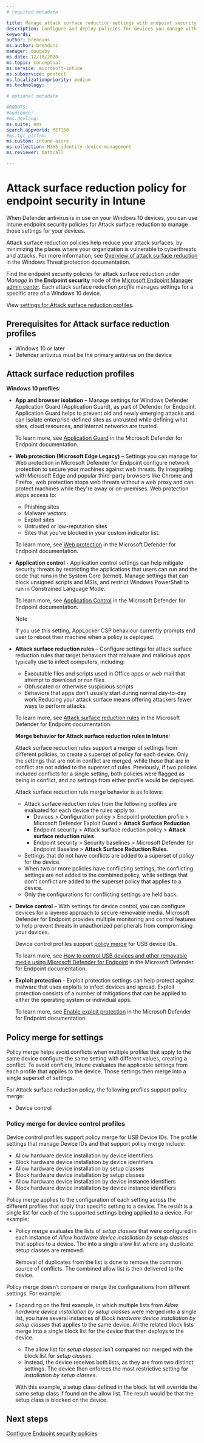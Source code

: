```yaml
---
# required metadata

title: Manage attack surface reduction settings with endpoint security policies in Microsoft Intune | Microsoft Docs
description: Configure and deploy policies for devices you manage with endpoint security attack surface reduction policy settings in Microsoft Intune 
keywords:
author: brenduns
ms.author: brenduns
manager: dougeby
ms.date: 12/18/2020
ms.topic: conceptual
ms.service: microsoft-intune
ms.subservice: protect
ms.localizationpriority: medium
ms.technology:

# optional metadata

#ROBOTS:
#audience:
#ms.devlang:
ms.suite: ems
search.appverid: MET150
#ms.tgt_pltfrm:
ms.custom: intune-azure
ms.collection: M365-identity-device-management
ms.reviewer: mattcall

---
```


# Attack surface reduction policy for endpoint security in Intune

When Defender antivirus is in use on your Windows 10 devices, you can use Intune endpoint security policies for Attack surface reduction to manage those settings for your devices.

Attack surface reduction policies help reduce your attack surfaces, by minimizing the places where your organization is vulnerable to cyberthreats and attacks. For more information, see [Overview of attack surface reduction]( /windows/security/threat-protection/microsoft-defender-atp/overview-attack-surface-reduction) in the Windows Threat protection documentation.

Find the endpoint security policies for attack surface reduction under *Manage* in the **Endpoint security** node of the [Microsoft Endpoint Manager admin center](https://go.microsoft.com/fwlink/?linkid=2109431). Each attack surface reduction *profile* manages settings for a specific area of a Windows 10 device.

View [settings for Attack surface reduction profiles](../protect/endpoint-security-asr-profile-settings.md).

## Prerequisites for Attack surface reduction profiles

- Windows 10 or later
- Defender antivirus must be the primary antivirus on the device

## Attack surface reduction profiles

**Windows 10 profiles**:

- **App and browser isolation** – Manage settings for Windows Defender Application Guard (Application Guard), as part of Defender for Endpoint. Application Guard helps to prevent old and newly emerging attacks and can isolate enterprise-defined sites as untrusted while defining what sites, cloud resources, and internal networks are trusted.

  To learn more, see [Application Guard](/windows/security/threat-protection/windows-defender-application-guard/wd-app-guard-overview) in the Microsoft Defender for Endpoint documentation.

- **Web protection (Microsoft Edge Legacy)** – Settings you can manage for Web protection in Microsoft Defender for Endpoint configure network protection to secure your machines against web threats. By integrating with Microsoft Edge and popular third-party browsers like Chrome and Firefox, web protection stops web threats without a web proxy and can protect machines while they're away or on-premises. Web protection stops access to:
  - Phishing sites
  - Malware vectors
  - Exploit sites
  - Untrusted or low-reputation sites
  - Sites that you've blocked in your custom indicator list.

  To learn more, see [Web protection](/windows/security/threat-protection/microsoft-defender-atp/web-protection-overview) in the Microsoft Defender for Endpoint documentation.

- **Application control** - Application control settings can help mitigate security threats by restricting the applications that users can run and the code that runs in the System Core (kernel). Manage settings that can block unsigned scripts and MSIs, and restrict Windows PowerShell to run in Constrained Language Mode.

  To learn more, see [Application Control](/windows/security/threat-protection/windows-defender-application-control/windows-defender-application-control) in the Microsoft Defender for Endpoint documentation.
  
    > [!NOTE]
    > If you use this setting, AppLocker CSP behaviour currently prompts end user to reboot their machine when a policy is deployed.

- **Attack surface reduction rules** – Configure settings for attack surface reduction rules that target behaviors that malware and malicious apps typically use to infect computers, including:
  - Executable files and scripts used in Office apps or web mail that attempt to download or run files
  - Obfuscated or otherwise suspicious scripts
  - Behaviors that apps don't usually start during normal day-to-day work
Reducing your attack surface means offering attackers fewer ways to perform attacks.

  To learn more, see [Attack surface reduction rules](/windows/security/threat-protection/microsoft-defender-atp/attack-surface-reduction) in the Microsoft Defender for Endpoint documentation.

  **Merge behavior for Attack surface reduction rules in Intune**:

  Attack surface reduction rules support a merger of settings from different policies, to create a superset of policy for each device. Only the settings that are not in conflict are merged, while those that are in conflict are not added to the superset of rules. Previously, if two policies included conflicts for a single setting, both policies were flagged as being in conflict, and no settings from either profile would be deployed.

  Attack surface reduction rule merge behavior is as follows:
  - Attack surface reduction rules from the following profiles are evaluated for each device the rules apply to:  
    - Devices > Configuration policy > Endpoint protection profile > Microsoft Defender Exploit Guard > **Attack Surface Reduction**
    - Endpoint security > Attack surface reduction policy > **Attack surface reduction rules**
    - Endpoint security > Security baselines > Microsoft Defender for Endpoint Baseline > **Attack Surface Reduction Rules**.
  - Settings that do not have conflicts are added to a superset of policy for the device.
  - When two or more policies have conflicting settings, the conflicting settings are not added to the combined policy, while settings that don’t conflict are added to the superset policy that applies to a device.
  - Only the configurations for conflicting settings are held back.

- **Device control** – With settings for device control, you can configure devices for a layered approach to secure removable media. Microsoft Defender for Endpoint provides multiple monitoring and control features to help prevent threats in unauthorized peripherals from compromising your devices.

  Device control profiles support [policy merge](#policy-merge-for-settings) for USB device IDs.

  To learn more, see [How to control USB devices and other removable media using Microsoft Defender for Endpoint](/windows/security/threat-protection/device-control/control-usb-devices-using-intune) in the Microsoft Defender for Endpoint documentation.

- **Exploit protection** - Exploit protection settings can help protect against malware that uses exploits to infect devices and spread. Exploit protection consists of a number of mitigations that can be applied to either the operating system or individual apps.

  To learn more, see [Enable exploit protection](/windows/security/threat-protection/microsoft-defender-atp/enable-exploit-protection) in the Microsoft Defender for Endpoint documentation.

## Policy merge for settings

Policy merge helps avoid conflicts when multiple profiles that apply to the same device configure the same setting with different values, creating a conflict. To avoid conflicts, Intune evaluates the applicable settings from each profile that applies to the device. Those settings then merge into a single superset of settings.

For Attack surface reduction policy, the following profiles support policy merge:

- Device control

### Policy merge for device control profiles

Device control profiles support policy merge for USB Device IDs. The profile settings that manage Device IDs and that support policy merge include:

- Allow hardware device installation by device identifiers
- Block hardware device installation by device identifiers
- Allow hardware device installation by setup classes
- Block hardware device installation by setup classes
- Allow hardware device installation by device instance identifiers
- Block hardware device installation by device instance identifiers

Policy merge applies to the configuration of each setting across the different profiles that apply that specific setting to a device. The result is a single list for each of the supported settings being applied to a device. For example:

- Policy merge evaluates the lists of *setup classes* that were configured in each instance of *Allow hardware device installation by setup classes* that applies to a device. The into a single allow list where any duplicate setup classes are removed.

  Removal of duplicates from the list is done to remove the common source of conflicts. The combined allow list is then delivered to the device.

Policy merge doesn’t compare or merge the configurations from different settings. For example:

- Expanding on the first example, in which multiple lists from *Allow hardware device installation by setup classes* were merged into a single list, you have several instances of *Block hardware device installation by setup classes* that applies to the same device. All the related block lists merge into a single block list for the device that then deploys to the device.

  - The allow list for *setup classes* isn’t compared nor merged with the block list for *setup classes*.  
  - Instead, the device receives both lists, as they are from two distinct settings. The device then enforces the most restrictive setting for *installation by setup classes*.

  With this example, a setup class defined in the block list will override the same setup class if found on the allow list. The result would be that the setup class is blocked on the device.

## Next steps

[Configure Endpoint security policies](../protect/endpoint-security-policy.md#create-an-endpoint-security-policy)
